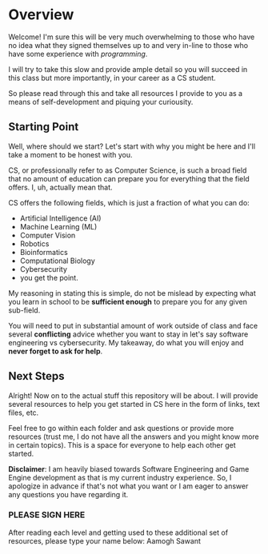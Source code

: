 # Overview

Welcome! I'm sure this will be very much overwhelming to those who have no idea what they signed themselves up to and very in-line to those who have some experience with *programming*.

I will try to take this slow and provide ample detail so you will succeed in this class but more importantly, in your career as a CS student.

So please read through this and take all resources I provide to you as a means of self-development and piquing your curiousity. 

## Starting Point

Well, where should we start? Let's start with why you might be here and I'll take a moment to be honest with you. 

CS, or professionally refer to as Computer Science, is such a broad field that no amount of education can prepare you for everything that the field offers. I, uh, actually mean that.

CS offers the following fields, which is just a fraction of what you can do:

- Artificial Intelligence (AI)
- Machine Learning (ML)
- Computer Vision
- Robotics
- Bioinformatics
- Computational Biology
- Cybersecurity
- you get the point.

My reasoning in stating this is simple, do not be mislead by expecting what you learn in school to be **sufficient enough** to prepare you for any given sub-field. 

You will need to put in substantial amount of work outside of class and face several __conflicting__ advice whether you want to stay in let's say software engineering vs cybersecurity. My takeaway, do what you will enjoy and **never forget to ask for help**. 

## Next Steps

Alright! Now on to the actual stuff this repository will be about. I will provide several resources to help you get started in CS here in the form of links, text files, etc. 

Feel free to go within each folder and ask questions or provide more resources (trust me, I do not have all the answers and you might know more in certain topics). This is a space for everyone to help each other get started. 

**Disclaimer**: I am heavily biased towards Software Engineering and Game Engine development as that is my current industry experience. So, I apologize in advance if that's not what you want or I am eager to answer any questions you have regarding it. 

### PLEASE SIGN HERE

After reading each level and getting used to these additional set of resources, please type your name below:
Aamogh Sawant
